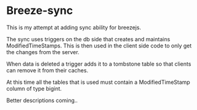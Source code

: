 Breeze-sync
===========

This is my attempt at adding sync ability for breezejs. 

The sync uses triggers on the db side that creates and maintains ModifiedTimeStamps. This is then used in the client side code to only get the changes from the server.

When data is deleted a trigger adds it to a tombstone table so that clients can remove it from their caches.

At this time all the tables that is used must contain a ModifiedTimeStamp column of type bigint.

Better descriptions coming..
